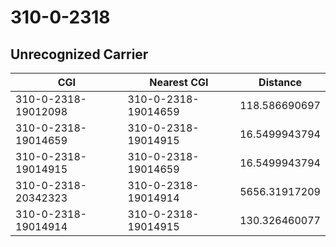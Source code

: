 # 310-0-2318
## Unrecognized Carrier


| CGI | Nearest CGI | Distance |
|-----|-------------|----------|
| 310-0-2318-19012098 | 310-0-2318-19014659 | 118.586690697 |
| 310-0-2318-19014659 | 310-0-2318-19014915 | 16.5499943794 |
| 310-0-2318-19014915 | 310-0-2318-19014659 | 16.5499943794 |
| 310-0-2318-20342323 | 310-0-2318-19014914 | 5656.31917209 |
| 310-0-2318-19014914 | 310-0-2318-19014915 | 130.326460077 |
